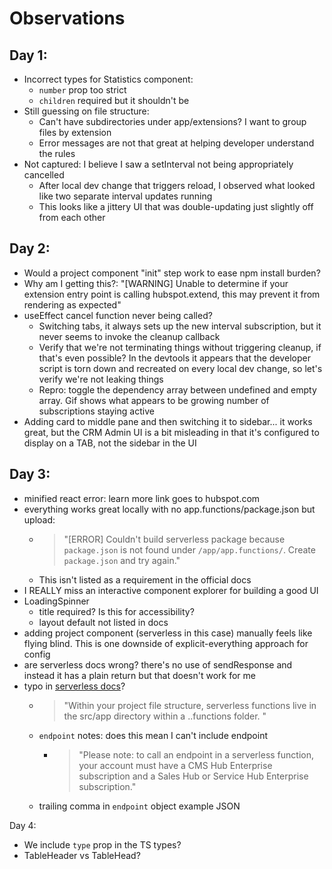 # Observations

## Day 1:

- Incorrect types for Statistics component:
  - `number` prop too strict
  - `children` required but it shouldn't be
- Still guessing on file structure:
  - Can't have subdirectories under app/extensions? I want to group files by extension
  - Error messages are not that great at helping developer understand the rules
- Not captured: I believe I saw a setInterval not being appropriately cancelled
  - After local dev change that triggers reload, I observed what looked like two separate interval updates running
  - This looks like a jittery UI that was double-updating just slightly off from each other

## Day 2:

- Would a project component "init" step work to ease npm install burden?
- Why am I getting this?: "[WARNING] Unable to determine if your extension entry point is calling hubspot.extend, this may prevent it from rendering as expected"
- useEffect cancel function never being called?
  - Switching tabs, it always sets up the new interval subscription, but it never seems to invoke the cleanup callback
  - Verify that we're not terminating things without triggering cleanup, if that's even possible? In the devtools it appears that the developer script is torn down and recreated on every local dev change, so let's verify we're not leaking things
  - Repro: toggle the dependency array between undefined and empty array. Gif shows what appears to be growing number of subscriptions staying active
- Adding card to middle pane and then switching it to sidebar... it works great, but the CRM Admin UI is a bit misleading in that it's configured to display on a TAB, not the sidebar in the UI


## Day 3:

- minified react error: learn more link goes to hubspot.com
- everything works great locally with no app.functions/package.json but upload:
  - > "[ERROR] Couldn't build serverless package because `package.json` is not found under `/app/app.functions/`. Create `package.json` and try again."
  - This isn't listed as a requirement in the official docs
- I REALLY miss an interactive component explorer for building a good UI
- LoadingSpinner
  - title required? Is this for accessibility?
  - layout default not listed in docs
- adding project component (serverless in this case) manually feels like flying blind. This is one downside of explicit-everything approach for config
- are serverless docs wrong? there's no use of sendResponse and instead it has a plain return but that doesn't work for me
- typo in [serverless docs](https://app.hubspotqa.com/docs/865673741/doc/platform/serverless-functions)?
  - > "Within your project file structure, serverless functions live in the src/app directory within a ..functions folder. "
  - `endpoint` notes: does this mean I can't include endpoint
    - > "Please note: to call an endpoint in a serverless function, your account must have a CMS Hub Enterprise subscription and a Sales Hub or Service Hub Enterprise subscription."
  - trailing comma in `endpoint` object example JSON


Day 4:
 - We include `type` prop in the TS types?
 - TableHeader vs TableHead?
